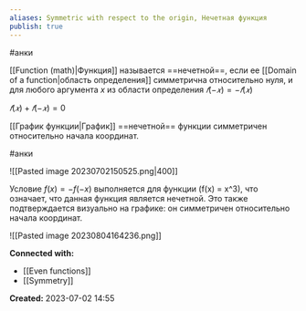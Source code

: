 ```yaml
---
aliases: Symmetric with respect to the origin, Нечетная функция
publish: true
---
```

#анки 

[[Function (math)|Функция]] называется ==нечетной==, если ее [[Domain of a function|область определения]]  симметрична относительно нуля, и для любого аргумента $x$ из области определения
$𝑓(− 𝑥) = − 𝑓(𝑥)$

$𝑓(𝑥) + 𝑓(− 𝑥) = 0$

[[График функции|График]] ==нечетной== функции симметричен относительно начала координат.

#анки 

![[Pasted image 20230702150525.png|400]]

Условие $f(x) = -f(-x)$ выполняется для функции \(f(x) = x^3\), что означает, что данная функция является нечетной. Это также подтверждается визуально на графике: он симметричен относительно начала координат.

![[Pasted image 20230804164236.png]]




**Connected with:**
- [[Even functions]]
- [[Symmetry]]



**Created:** 2023-07-02 14:55